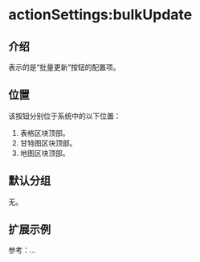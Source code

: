 # actionSettings:bulkUpdate

## 介绍

表示的是“批量更新”按钮的配置项。

## 位置

该按钮分别位于系统中的以下位置：

1. 表格区块顶部。
2. 甘特图区块顶部。
3. 地图区块顶部。

## 默认分组

无。

## 扩展示例

参考：...
